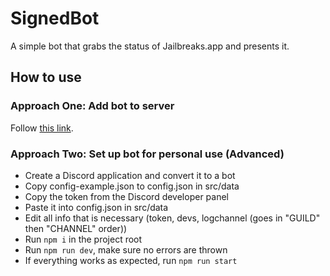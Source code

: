 # SignedBot
A simple bot that grabs the status of Jailbreaks.app and presents it.

## How to use
### Approach One: Add bot to server
Follow [this link](https://discord.com/api/oauth2/authorize?client_id=812791708446097488&permissions=2048&scope=bot).
### Approach Two: Set up bot for personal use (Advanced)
- Create a Discord application and convert it to a bot
- Copy config-example.json to config.json in src/data 
- Copy the token from the Discord developer panel
- Paste it into config.json in src/data
- Edit all info that is necessary (token, devs, logchannel (goes in "GUILD" then "CHANNEL" order))
- Run `npm i` in the project root
- Run `npm run dev`, make sure no errors are thrown
- If everything works as expected, run `npm run start`
